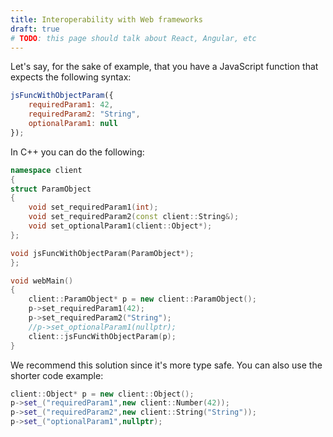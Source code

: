 ```yaml
---
title: Interoperability with Web frameworks
draft: true
# TODO: this page should talk about React, Angular, etc
---
```


Let's say, for the sake of example, that you have a JavaScript function that expects the following syntax:

```js
jsFuncWithObjectParam({
	requiredParam1: 42,
	requiredParam2: "String",
	optionalParam1: null
});
```

In C++ you can do the following:

```cpp
namespace client
{
struct ParamObject
{
    void set_requiredParam1(int);
    void set_requiredParam2(const client::String&);
    void set_optionalParam1(client::Object*);
};

void jsFuncWithObjectParam(ParamObject*);
};

void webMain()
{
    client::ParamObject* p = new client::ParamObject();
    p->set_requiredParam1(42);
    p->set_requiredParam2("String");
    //p->set_optionalParam1(nullptr);
    client::jsFuncWithObjectParam(p);
}
```

We recommend this solution since it's more type safe. You can also use the shorter code example:

```cpp
client::Object* p = new client::Object();
p->set_("requiredParam1",new client::Number(42));
p->set_("requiredParam2",new client::String("String"));
p->set_("optionalParam1",nullptr);
```
